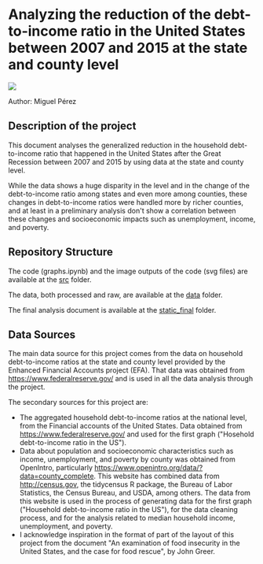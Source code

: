 # Analyzing the reduction of the debt-to-income ratio in the United States between 2007 and 2015 at the state and county level

![](/scratch/embedded_screenshot_static_project.png?raw=true "")

Author: Miguel Pérez

## Description of the project

This document analyses the generalized reduction in the household debt-to-income 
ratio that happened in the United States after the Great Recession between 2007 
and 2015 by using data at the state and county level.

While the data shows a huge disparity in the level and in the change of the
debt-to-income ratio among states and even more among counties, these
changes in debt-to-income ratios were handled more by richer counties,
and at least in a preliminary analysis don't show a correlation between 
these changes and socioeconomic impacts such as unemployment, income,
and poverty.

## Repository Structure

The code (graphs.ipynb) and the image outputs of the code (svg files) are available at the [src](https://github.com/miguelperez94/reduction_dti_ratio_united_states/tree/main/src) folder.

The data, both processed and raw, are available at the [data](https://github.com/miguelperez94/reduction_dti_ratio_united_states/tree/main/data) folder.

The final analysis document is available at the [static_final](https://github.com/miguelperez94/reduction_dti_ratio_united_states/tree/main/static_final) folder.

## Data Sources

The main data source for this project comes from the data on household debt-to-income
ratios at the state and county level provided by the Enhanced Financial Accounts project
(EFA). That data was obtained from https://www.federalreserve.gov/ and is used in all the
data analysis through the project.

The secondary sources for this project are:

* The aggregated household debt-to-income ratios at the national level, from the 
Financial accounts of the United States. Data obtained from https://www.federalreserve.gov/
and used for the first graph ("Hosehold debt-to-income ratio in the US").
* Data about population and socioeconomic characteristics such as income, unemployment, 
and poverty by county was obtained from OpenIntro, particularly https://www.openintro.org/data/?data=county_complete.
This website has combined data from http://census.gov, the tidycensus R package, the Bureau of 
Labor Statistics, the Census Bureau, and USDA, among others. The data from this website is used
in the process of generating data for the first graph ("Household debt-to-income ratio in the US"),
for the data cleaning process, and for the analysis related to median household income,
unemployment, and poverty.
* I acknowledge inspiration in the format of part of the layout of this project from the document 
"An examination of food insecurity in the United States, and the case for food rescue",
by John Greer.
